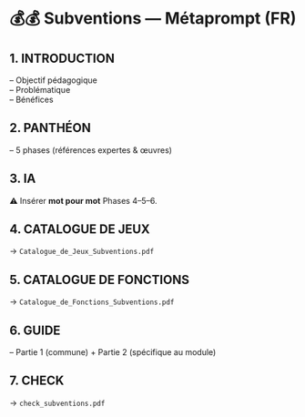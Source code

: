 # 💰💰 Subventions — Métaprompt (FR)

## 1. INTRODUCTION
– Objectif pédagogique  
– Problématique  
– Bénéfices

## 2. PANTHÉON
– 5 phases (références expertes & œuvres)

## 3. IA
⚠ Insérer **mot pour mot** Phases 4–5–6.

## 4. CATALOGUE DE JEUX
→ `Catalogue_de_Jeux_Subventions.pdf`

## 5. CATALOGUE DE FONCTIONS
→ `Catalogue_de_Fonctions_Subventions.pdf`

## 6. GUIDE
– Partie 1 (commune) + Partie 2 (spécifique au module)

## 7. CHECK
→ `check_subventions.pdf`
